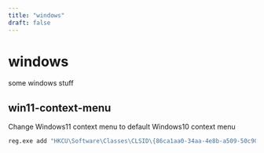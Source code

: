 ```yaml
---
title: "windows"
draft: false
---
```

# windows

some windows stuff


## win11-context-menu

Change Windows11 context menu to default Windows10 context menu

```bash
reg.exe add "HKCU\Software\Classes\CLSID\{86ca1aa0-34aa-4e8b-a509-50c905bae2a2}\InprocServer32" /f /ve
```